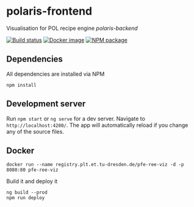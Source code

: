 # polaris-frontend
Visualisation for POL recipe engine *polaris-backend*

[![Build status](http://cif.plt.et.tu-dresden.de/api/badges/modulare-automation/pfe-ree-viz/status.svg)](http://cif.plt.et.tu-dresden.de/modulare-automation/pfe-ree-viz)
[![Docker image](https://img.shields.io/badge/docker%20image-available-brightgreen.svg)](http://registry.plt.et.tu-dresden.de/#!taglist/pfe-ree-viz)
[![NPM package](https://img.shields.io/badge/npm%20package-available-brightgreen.svg)](https://registry.plt.et.tu-dresden.de:4873/#/detail/@plt/pfe-ree-viz)

## Dependencies
All dependencies are installed via NPM
```
npm install
```

## Development server

Run `npm start` or `ng serve` for a dev server. Navigate to `http://localhost:4200/`. The app will automatically reload if you change any of the source files.


## Docker
```
docker run --name registry.plt.et.tu-dresden.de/pfe-ree-viz -d -p 8080:80 pfe-ree-viz
```

Build it and deploy it
```
ng build --prod
npm run deploy
```
